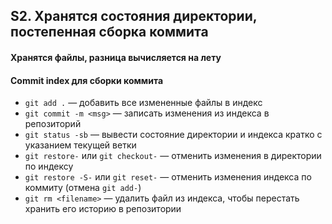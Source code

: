 ## S2. Хранятся состояния директории, постепенная сборка коммита
#### Хранятся файлы, разница вычисляется на лету
#### Commit index для сборки коммита
- `git add .` — добавить все измененные файлы в индекс
- `git commit -m <msg>` — записать изменения из индекса в репозиторий
- `git status -sb` — вывести состояние директории и индекса кратко с указанием текущей ветки
- `git restore-` или `git checkout-` — отменить изменения в директории по индексу
- `git restore -S-` или `git reset-` — отменить изменения индекса по коммиту (отмена `git add-`)
- `git rm <filename>` — удалить файл из индекса, чтобы перестать хранить его историю в репозитории